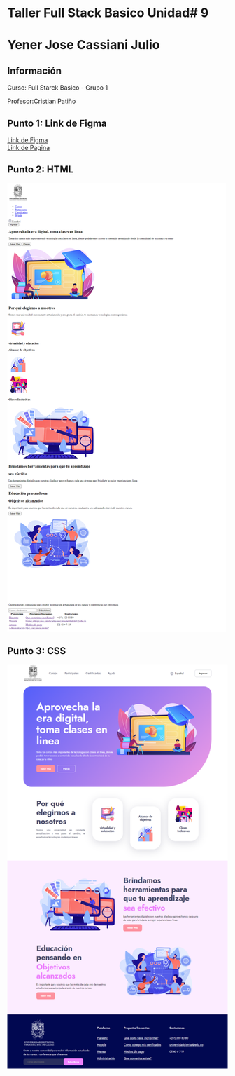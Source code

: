 <h1> Taller Full Stack Basico Unidad# 9</h1>
<h1> Yener Jose Cassiani Julio</h1>
<h2>Información</h2>
<p>Curso: Full Starck Basico - Grupo 1</P>
<P>Profesor:Cristian Patiño</p>
<h2> Punto 1: Link de Figma</h2>
<a href ="https://www.figma.com/file/7Cx8VwOWd0axpmLWhKhc2N/Yener-Jose-Cassiani-%2FWireFrames?type=design&node-id=0%3A1&t=hDrot2Bc5Kwd7P7C-1">Link de Figma</a>
<br>
<a href ="https://samiyeiyene23.github.io/talle-9-full-stack/">
Link de Pagina</a>

<h2>Punto 2: HTML</h2>
<img src="./Public/images/html.png.png" alt="html">

<h2>Punto 3: CSS</h2>
<img src="./Public/images/css.png.png" alt="css">

